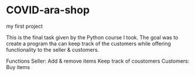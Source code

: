 # COVID-ara-shop
my first project

This is the final task given by the Python course I took.
The goal was to create a program tha can keep track of the customers while offering functionality to the seller & customers.

Functions
    Seller:
        Add & remove items
        Keep track of coustomers
    Customers:
        Buy items
